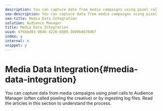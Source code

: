 ```yaml
---
description: You can capture data from media campaigns using pixel calls to Audience Manager (often called pixeling the creative) or by ingesting log files.
seo-description: You can capture data from media campaigns using pixel calls to Audience Manager (often called pixeling the creative) or by ingesting log files.
seo-title: Media Data Integration
solution: Audience Manager
title: Media Data Integration
uuid: 6f6bbd03-084b-4226-8809-3b00b467606f
index: y
internal: n
snippet: y
---
```


# Media Data Integration{#media-data-integration}

You can capture data from media campaigns using pixel calls to Audience Manager (often called pixeling the creative) or by ingesting log files. Read the articles in this section to understand the process.

<!-- 

c_camp_data_int.xml

 -->

